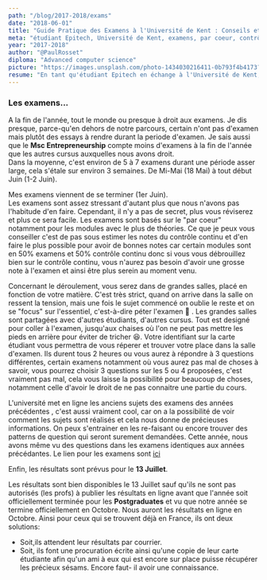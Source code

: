 ```yaml
---
path: "/blog/2017-2018/exams"
date: "2018-06-01"
title: "Guide Pratique des Examens à l'Université de Kent : Conseils et Résultats"
meta: "étudiant Epitech, Université de Kent, examens, par coeur, contrôle continu, salle d'examen, anciens sujets, résultats d'examen, Postgraduates, essay"
year: "2017-2018"
author: "@PaulRosset"
diploma: "Advanced computer science"
picture: "https://images.unsplash.com/photo-1434030216411-0b793f4b4173?ixlib=rb-4.0.3&ixid=M3wxMjA3fDB8MHxwaG90by1wYWdlfHx8fGVufDB8fHx8fA%3D%3D&auto=format&fit=crop&w=1470&q=80"
resume: "En tant qu'étudiant Epitech en échange à l'Université de Kent, j'ai vécu les examens de fin d'année. Différents parcours ont des formats d'évaluation variés, allant des essays à un mélange d'examens et de contrôle continu. Les examens, répartis sur trois semaines de mi-mai à début juin, sont basés sur la mémorisation. Le travail régulier durant l'année est crucial pour les réussir. Les salles d'examen sont vastes et strictes pour garantir l'équité. Les anciens sujets disponibles en ligne sont utiles pour se préparer. Les résultats sont publiés en ligne en octobre pour les postgradués."
---
```


### Les examens...

A la fin de l'année, tout le monde ou presque à droit aux examens. Je dis presque, parce-qu'en dehors de notre parcours, certain n'ont pas d'examen mais plutôt des essays à rendre durant la periode d'examen. Je sais aussi que le **Msc Entrepreneurship** compte moins d'examens à la fin de l'année que les autres cursus auxquelles nous avons droit.  
Dans la moyenne, c'est environ de 5 à 7 examens durant une période asser large, cela s'étale sur environ 3 semaines. De Mi-Mai (18 Mai) à tout début Juin (1-2 Juin).

Mes examens viennent de se terminer (1er Juin).  
Les examens sont assez stressant d'autant plus que nous n'avons pas l'habitude d'en faire. Cependant, il n'y a pas de secret, plus vous réviserez et plus ce sera facile. Les examens sont basés sur le "par coeur" notamment pour les modules avec le plus de théories. Ce que je peux vous conseiller c'est de pas sous estimer les notes du contrôle continu et d'en faire le plus possible pour avoir de bonnes notes car certain modules sont en 50% examens et 50% contrôle continu donc si vous vous débrouillez bien sur le contrôle continu, vous n'aurez pas besoin d'avoir une grosse note à l'examen et ainsi être plus serein au moment venu.

Concernant le déroulement, vous serez dans de grandes salles, placé en fonction de votre matière. C'est très strict, quand on arrive dans la salle on ressent la tension, mais une fois le sujet commencé on oublie le reste et on se "focus" sur l'essentiel, c'est-à-dire péter l'examen 🤯 .
Les grandes salles sont partagées avec d'autres étudiants, d'autres cursus. Tout est designé pour coller à l'examen, jusqu'aux chaises où l'on ne peut pas mettre les pieds en arrière pour éviter de tricher 😆. Votre identifiant sur la carte étudiant vous permettra de vous réperer et trouver votre place dans la salle d'examen. Ils durent tous 2 heures ou vous aurez à répondre à 3 questions différentes, certain examens notamment où vous aurez pas mal de choses à savoir, vous pourrez choisir 3 questions sur les 5 ou 4 proposées, c'est vraiment pas mal, cela vous laisse la possibilité pour beaucoup de choses, notamment celle d'avoir le droit de ne pas connaitre une partie du cours.

L'université met en ligne les anciens sujets des examens des années précédentes , c'est aussi vraiment cool, car on a la possibilité de voir comment les sujets sont réalisés et cela nous donne de précieuses informations. On peux s'entrainer en les re-faisant ou encore trouver des patterns de question qui seront surement demandées. Cette année, nous avons même vu des questions dans les examens identiques aux années précédantes. Le lien pour les examens sont [ici](https://www.kent.ac.uk/library/online/exams)

Enfin, les résultats sont prévus pour le **13 Juillet**.

Les résultats sont bien disponibles le 13 Juillet sauf qu'ils ne sont pas autorisés (les profs) à publier les résultats en ligne avant que l'année soit officiellement terminée pour les **Postgraduates** et vu que notre année se termine officiellement en Octobre. Nous auront les résultats en ligne en Octobre. Ainsi pour ceux qui se trouvent déjà en France, ils ont deux solutions:

- Soit,ils attendent leur résultats par courrier.
- Soit, ils font une procuration écrite ainsi qu'une copie de leur carte étudiante afin qu'un ami à eux qui est encore sur place puisse récupérer les précieux sésams. Encore faut- il avoir une connaissance.
